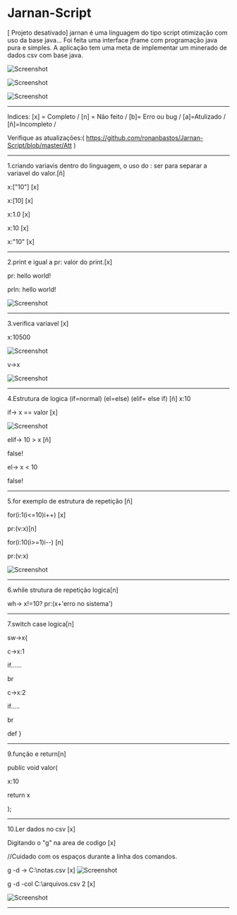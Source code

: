 # Jarnan-Script
[ Projeto desativado]
jarnan é uma linguagem do tipo script otimização com uso da base java...
Foi feita uma interface jframe com programação java pura e simples.
A aplicação tem uma meta de implementar um minerado de dados csv com base java.

![Screenshot](https://uploaddeimagens.com.br/images/002/517/978/original/jarnan1.5v.png?1574900463)

![Screenshot](https://i.ibb.co/JkZ9dbJ/jarnan-Grafico.png)

![Screenshot](https://uploaddeimagens.com.br/images/002/517/983/original/jarnan1.5v.png?1574900844)


____________________________________________________________________________________________________________________________________

Indices: [x] = Completo / [n] = Não feito  / [b]= Erro ou bug / [a]=Atulizado / [ñ]=Incompleto / 

Verifique as atualizações:( https://github.com/ronanbastos/Jarnan-Script/blob/master/Att )
____________________________________________________________________________________________________________________________________

1.criando variavis dentro do linguagem, o uso do : ser para separar a variavel do valor.[ñ]

x:["10"] [x] 

x:[10]   [x]

x:1.0    [x]

x:10     [x]

x:"10"   [x]

____________________________________________________________________________________________________________________________________
2.print e igual a pr: valor do print.[x]

pr: hello world!

prln: hello world!

![Screenshot](https://uploaddeimagens.com.br/images/002/516/380/original/jarnanprint.png?1574809780)


____________________________________________________________________________________________________________________________________

3.verifica variavel [x]


x:10500

![Screenshot](https://uploaddeimagens.com.br/images/002/516/307/original/jarnanvariavel.png?1574804712)

v->x

![Screenshot](https://uploaddeimagens.com.br/images/002/516/351/original/jarnanverificarVariavel.png?1574808128)


____________________________________________________________________________________________________________________________________
4.Estrutura de logica (if=normal) (el=else) (elif= else if) [ñ]
x:10

if-> x == valor [x]

![Screenshot](https://uploaddeimagens.com.br/images/002/521/886/original/jarnanif__.png?1575234449)


elif-> 10 > x [ñ]

false!

el-> x < 10

false!

____________________________________________________________________________________________________________________________________


5.for exemplo de estrutura de repetição [ñ]

for(i:1(i<=10)i++) [x]

pr:(v:x)[n]


for(i:10(i>=1)i--) [n]

pr:(v:x)



![Screenshot](https://uploaddeimagens.com.br/images/002/516/390/original/jarnanfor.png?1574810208)
____________________________________________________________________________________________________________________________________


6.while strutura de repetição logica[n]

wh-> x!=10?
pr:(x+'erro no sistema')

____________________________________________________________________________________________________________________________________

7.switch case logica[n]

sw->x{

c->x:1

if......

br

c->x:2

if.....

br

def
}
____________________________________________________________________________________________________________________________________
9.função e return[n]

public void valor(

x:10

return x

);
____________________________________________________________________________________________________________________________________
10.Ler dados no csv [x]


Digitando o "g" na area de codigo [x]

//Cuidado com os espaços durante a linha dos comandos.  

g -d -> C:\\notas.csv [x]
![Screenshot](https://uploaddeimagens.com.br/images/002/518/172/original/jarnancsv1.png?1574919981)


g -d -col C:\\arquivos.csv 2 [x]

![Screenshot](https://uploaddeimagens.com.br/images/002/518/173/original/jarnancsv2.png?1574920160)

____________________________________________________________________________________________________________________________________

